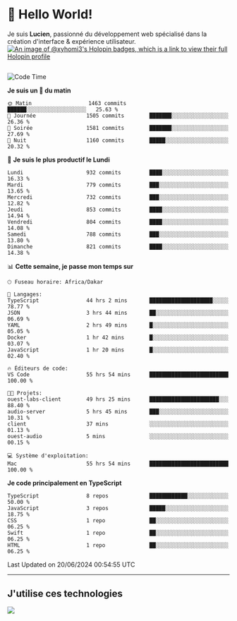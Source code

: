 # 👋 Hello World!

Je suis **Lucien**, passionné du développement web spécialisé dans la création d'interface & expérience utilisateur.
[![An image of @xyhomi3's Holopin badges, which is a link to view their full Holopin profile](https://holopin.me/xyhomi3)](https://holopin.io/@xyhomi3)

##

<!--START_SECTION:waka-->
![Code Time](http://img.shields.io/badge/Code%20Time-1%2C391%20hrs%202%20mins-blue)

**Je suis un 🐤 du matin** 

```text
🌞 Matin                  1463 commits        ██████░░░░░░░░░░░░░░░░░░░   25.63 % 
🌆 Journée                1505 commits        ███████░░░░░░░░░░░░░░░░░░   26.36 % 
🌃 Soirée                 1581 commits        ███████░░░░░░░░░░░░░░░░░░   27.69 % 
🌙 Nuit                   1160 commits        █████░░░░░░░░░░░░░░░░░░░░   20.32 % 
```
📅 **Je suis le plus productif le Lundi** 

```text
Lundi                    932 commits         ████░░░░░░░░░░░░░░░░░░░░░   16.33 % 
Mardi                    779 commits         ███░░░░░░░░░░░░░░░░░░░░░░   13.65 % 
Mercredi                 732 commits         ███░░░░░░░░░░░░░░░░░░░░░░   12.82 % 
Jeudi                    853 commits         ████░░░░░░░░░░░░░░░░░░░░░   14.94 % 
Vendredi                 804 commits         ████░░░░░░░░░░░░░░░░░░░░░   14.08 % 
Samedi                   788 commits         ███░░░░░░░░░░░░░░░░░░░░░░   13.80 % 
Dimanche                 821 commits         ████░░░░░░░░░░░░░░░░░░░░░   14.38 % 
```


📊 **Cette semaine, je passe mon temps sur** 

```text
🕑︎ Fuseau horaire: Africa/Dakar

💬 Langages: 
TypeScript               44 hrs 2 mins       ████████████████████░░░░░   78.77 % 
JSON                     3 hrs 44 mins       ██░░░░░░░░░░░░░░░░░░░░░░░   06.69 % 
YAML                     2 hrs 49 mins       █░░░░░░░░░░░░░░░░░░░░░░░░   05.05 % 
Docker                   1 hr 42 mins        █░░░░░░░░░░░░░░░░░░░░░░░░   03.07 % 
JavaScript               1 hr 20 mins        █░░░░░░░░░░░░░░░░░░░░░░░░   02.40 % 

🔥 Éditeurs de code: 
VS Code                  55 hrs 54 mins      █████████████████████████   100.00 % 

🐱‍💻 Projets: 
ouest-labs-client        49 hrs 25 mins      ██████████████████████░░░   88.40 % 
audio-server             5 hrs 45 mins       ███░░░░░░░░░░░░░░░░░░░░░░   10.31 % 
client                   37 mins             ░░░░░░░░░░░░░░░░░░░░░░░░░   01.13 % 
ouest-audio              5 mins              ░░░░░░░░░░░░░░░░░░░░░░░░░   00.15 % 

💻 Système d'exploitation: 
Mac                      55 hrs 54 mins      █████████████████████████   100.00 % 
```

**Je code principalement en TypeScript** 

```text
TypeScript               8 repos             ████████████░░░░░░░░░░░░░   50.00 % 
JavaScript               3 repos             █████░░░░░░░░░░░░░░░░░░░░   18.75 % 
CSS                      1 repo              ██░░░░░░░░░░░░░░░░░░░░░░░   06.25 % 
Swift                    1 repo              ██░░░░░░░░░░░░░░░░░░░░░░░   06.25 % 
HTML                     1 repo              ██░░░░░░░░░░░░░░░░░░░░░░░   06.25 % 
```




 Last Updated on 20/06/2024 00:54:55 UTC
<!--END_SECTION:waka-->
---

## J'utilise ces technologies

<p align="left">
  <a href="https://skillicons.dev">
    <img src="https://skillicons.dev/icons?i=ts,js,md,scss,tailwind,react,docker,express,astro,vite,nextjs,vercel,figma,ableton" />
  </a>
</p>

